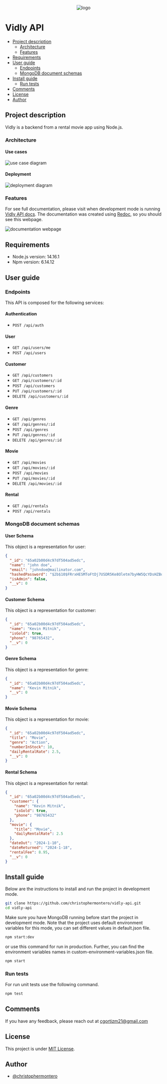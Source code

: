 <p align="center"><img src="./docs/assets/vidly-logo.png" alt="logo"></p>

# Vidly API

- [Project description](#project-description)
  - [Architecture](#architecture)
  - [Features](#features)
- [Requirements](#requirements)
- [User guide](#user-guide)
  - [Endpoints](#endpoints)
  - [MongoDB document schemas](#mongoDB-document-schemas)
- [Install guide](#install-guide)
  - [Run tests](#run-tests)
- [Comments](#comments)
- [License](#license)
- [Author](#author)

## Project description

Vidly is a backend from a rental movie app using Node.js.

### Architecture

#### Use cases

![use case diagram](./docs/diagrams/vidly-use-cases.png)

#### Deployment

![deployment diagram](./docs/diagrams/vidly-deployment.png)

### Features

For see full documentation, please visit when development mode is running [Vidly API docs](http://localhost:3000/redoc.html). The documentation was created using [Redoc](https://redocly.com/), so you should see this webpage.

![documentation webpage](./docs/assets/documentation.png)

## Requirements

- Node.js version: 14.16.1
- Npm version: 6.14.12

## User guide

### Endpoints

This API is composed for the following services:

#### Authentication

- `POST /api/auth`

#### User

- `GET /api/users/me`
- `POST /api/users`

#### Customer

- `GET /api/customers`
- `GET /api/customers/:id`
- `POST /api/customers`
- `PUT /api/customers/:id`
- `DELETE /api/customers/:id`

#### Genre

- `GET /api/genres`
- `GET /api/genres/:id`
- `POST /api/genres`
- `PUT /api/genres/:id`
- `DELETE /api/genres/:id`

#### Movie

- `GET /api/movies`
- `GET /api/movies/:id`
- `POST /api/movies`
- `PUT /api/movies/:id`
- `DELETE /api/movies/:id`

#### Rental

- `GET /api/rentals`
- `POST /api/rentals`

### MongoDB document schemas

#### User Schema

This object is a representation for user:

```json
{
  "_id": "65a02b00d4c97df504ad5edc",
  "name": "john doe",
  "email": "johndoe@mailinator.com",
  "hashedPassword": "$2b$10$FRrxHESMToFtDj7USDR5Ke8Oletm7byHW5QcYDsHZBofeM44rIJpy",
  "isAdmin": false,
  "__v": 0
}
```

#### Customer Schema

This object is a representation for customer:

```json
{
  "_id": "65a02b00d4c97df504ad5edc",
  "name": "Kevin Mitnik",
  "isGold": true,
  "phone": "98765432",
  "__v": 0
}
```

#### Genre Schema

This object is a representation for genre:

```json
{
  "_id": "65a02b00d4c97df504ad5edc",
  "name": "Kevin Mitnik",
  "__v": 0
}
```

#### Movie Schema

This object is a representation for movie:

```json
{
  "_id": "65a02b00d4c97df504ad5edc",
  "title": "Movie",
  "genre": "Action",
  "numberInStock": 10,
  "dailyRentalRate": 2.5,
  "__v": 0
}
```

#### Rental Schema

This object is a representation for rental:

```json
{
  "_id": "65a02b00d4c97df504ad5edc",
  "customer": {
    "name": "Kevin Mitnik",
    "isGold": true,
    "phone": "98765432"
  },
  "movie": {
    "title": "Movie",
    "dailyRentalRate": 2.5
  },
  "dateOut": "2024-1-10",
  "dateReturned": "2024-1-18",
  "rentalFee": 8.95,
  "__v": 0
}
```

## Install guide

Below are the instructions to install and run the project in development mode.

```bash
git clone https://github.com/christophermontero/vidly-api.git
cd vidly-api
```

Make sure you have MongoDB running before start the project in development mode. Note that the project uses default environment variables for this mode, you can set different values in default.json file.

```bash
npm start:dev
```

or use this command for run in production. Further, you can find the environment variables names in custom-environment-variables.json file.

```bash
npm start
```

### Run tests

For run unit tests use the following command.

```bash
npm test
```

## Comments

If you have any feedback, please reach out at cgortizm21@gmail.com

## License

This project is under [MIT License](https://opensource.org/license/mit).

## Author

- [@christophermontero](https://github.com/christophermontero)

